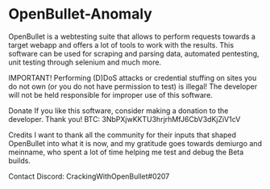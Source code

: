 # OpenBullet-Anomaly
OpenBullet is a webtesting suite that allows to perform requests towards a target webapp and offers a lot of tools to work with the results. This software can be used for scraping and parsing data, automated pentesting, unit testing through selenium and much more.  

IMPORTANT! Performing (D)DoS attacks or credential stuffing on sites you do not own (or you do not have permission to test) is illegal! 
The developer will not be held responsible for improper use of this software.


Donate
If you like this software, consider making a donation to the developer. Thank you!
BTC: 3NbPXjwKKTU3hrjrhMfJ6CbV3dKjZiV1cV

Credits
I want to thank all the community for their inputs that shaped OpenBullet into what it is now, and my gratitude goes towards demiurgo and meinname, who spent a lot of time helping me test and debug the Beta builds.

Contact
Discord: CrackingWithOpenBullet#0207
